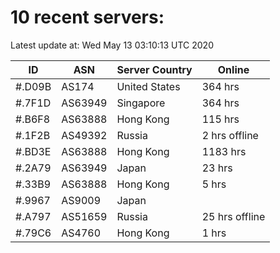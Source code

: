 # 10 recent servers:

Latest update at: Wed May 13 03:10:13 UTC 2020

| ID | ASN | Server Country | Online |
| -- | --- | -------------- | ------ |
| #.D09B | AS174 | United States | 364 hrs |
| #.7F1D | AS63949 | Singapore | 364 hrs |
| #.B6F8 | AS63888 | Hong Kong | 115 hrs |
| #.1F2B | AS49392 | Russia | 2 hrs offline |
| #.BD3E | AS63888 | Hong Kong | 1183 hrs |
| #.2A79 | AS63949 | Japan | 23 hrs |
| #.33B9 | AS63888 | Hong Kong | 5 hrs |
| #.9967 | AS9009 | Japan | |
| #.A797 | AS51659 | Russia | 25 hrs offline |
| #.79C6 | AS4760 | Hong Kong | 1 hrs |

